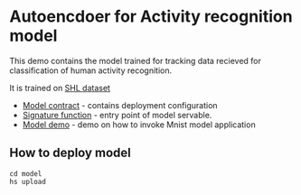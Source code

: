 # Autoencdoer for Activity recognition model 

This demo contains the model trained for tracking data recieved for classification of human activity recognition.

It is trained on [SHL dataset](http://www.shl-dataset.org)

- [Model contract](model/serving.yaml) - contains deployment configuration
- [Signature function](model/src/func_main.py) - entry point of model servable.
- [Model demo](demo/Mnist_demo.ipynb) - demo on how to invoke Mnist model application

## How to deploy model

```commandline
cd model
hs upload
```
